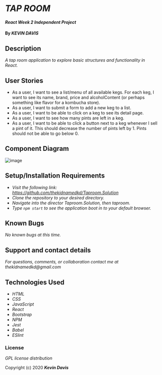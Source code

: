 # _TAP ROOM_

#### _React Week 2 Independent Project_

#### By _**KEVIN DAVIS**_

## Description

_A tap room application to explore basic structures and functionality in React._

## User Stories

* As a user, I want to see a list/menu of all available kegs. For each keg, I want to see its name, brand, price and alcoholContent (or perhaps something like flavor for a kombucha store).
* As a user, I want to submit a form to add a new keg to a list.
* As a user, I want to be able to click on a keg to see its detail page.
* As a user, I want to see how many pints are left in a keg.
* As a user, I want to be able to click a button next to a keg whenever I sell a pint of it. This should decrease the number of pints left by 1. Pints should not be able to go below 0.

## Component Diagram
![image](https://i.ibb.co/fp9bSPp/taproom-component.png)

## Setup/Installation Requirements

* _Visit the following link: https://github.com/thekidnamedkd/Taproom.Solution_
* _Clone the repository to your desired directory._
* _Navigate into the director Taproom.Solution, then taproom._
* _Type ```npm start``` to see the application boot in to your default browser._

## Known Bugs

_No known bugs at this time._

## Support and contact details

_For questions, comments, or collaboration contact me at thekidnamedkd@gmail.com_

## Technologies Used

* _HTML_
* _CSS_
* _JavaScript_
* _React_
* _Bootstrap_
* _NPM_
* _Jest_
* _Babel_
* _ESlint_

### License

*GPL license distribution*

Copyright (c) 2020 **_Kevin Davis_**
